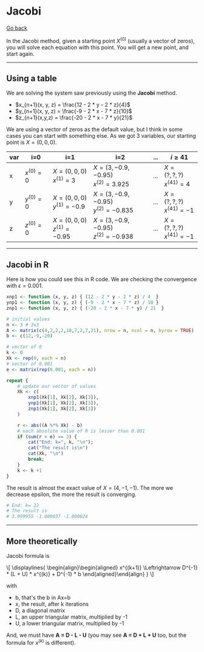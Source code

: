 # Jacobi

[Go back](../index.md)

In the Jacobi method, given a starting point $X^{(0)}$ (usually a vector of zeros), you will solve each equation with this point. You will get a new point, and start again.

<hr class="sl">

## Using a table

We are solving the system saw previously using the **Jacobi** method.

* $x_{n+1}(x, y, z) = \frac{12 - 2 * y - 2 * z}{4}$
* $y_{n+1}(x, y, z) = \frac{-9 - 2 * x - 7 * z}{10}$
* $z_{n+1}(x,y,z) = \frac{-20 - 2 * x - 7 * y}{21}$

We are using a vector of zeros as the default value, but I think in some cases you can start with something else. As we got 3 variables, our starting point is $X = (0,0,0)$.

| var | i=0 | i=1 | i=2 | ... | $i\ge41$ |
| ------ | ------ | ------ | ------ | ------ | ------ |
| x | $x^{(0)} = 0$ | $X = (0,0,0)$ <br> $x^{(1)} = 3$ | $X = (3,-0.9,-0.95)$ <br> $x^{(2)} = 3.925$ | ... | $X = (?,?,?)$ <br> $x^{(41)} = 4$ |
| y | $y^{(0)} = 0$ | $X = (0,0,0)$ <br> $y^{(1)} = -0.9$ | $X = (3,-0.9,-0.95)$ <br> $y^{(2)} = -0.835$ | ... | $X = (?,?,?)$ <br> $x^{(41)} = -1$ |
| z | $z^{(0)} = 0$ | $X = (0,0,0)$ <br> $z^{(1)} = -0.95$ | $X = (3,-0.9,-0.95)$ <br> $z^{(2)} = -0.938$ | ... | $X = (?,?,?)$ <br> $x^{(41)} = -1$ |

<hr class="sr">

## Jacobi in R

Here is how you could see this in R code. We are checking the convergence with $\epsilon = 0.001$.

```r
xnp1 <- function (x, y, z) { (12 - 2 * y - 2 * z) / 4  }
ynp1 <- function (x, y, z) { (-9 - 2 * x - 7 * z) / 10 }
znp1 <- function (x, y, z) { (-20 - 2 * x - 7 * y) / 21  }

# initial values
n <- 3 # 3x3
A <- matrix(c(4,2,2,2,10,7,2,7,21), nrow = n, ncol = n, byrow = TRUE)
b <- c(12,-9,-20)

# vector of 0
k <- 0
Xk <- rep(0, each = n)
# vector of 0.001
e <- matrix(rep(0.001, each = n))

repeat {
	# update our vector of values
	Xk <- c(
		xnp1(Xk[1], Xk[2], Xk[3]),
		ynp1(Xk[1], Xk[2], Xk[3]),
		znp1(Xk[1], Xk[2], Xk[3])
	)

	r <- abs((A %*% Xk) - b)
	# each absolute value of R is lesser than 0.001
	if (sum(r < e) == 3) {
		cat("End: k=", k, "\n");
		cat("The result is\n")
		cat(Xk, "\n")
		break;
	}
	k <- k +1
}
```

The result is almost the exact value of $X = (4,-1,-1)$. The more we decrease epsilon, the more the result is converging. 

```r
# End: k= 22
# The result is
# 3.999955 -1.000037 -1.000024
```

<hr class="sl">

## More theoretically

Jacobi formula is
<div>
  \[
    \displaylines{
      \begin{align}\begin{aligned}
    x^{(k+1)}
    \Leftrightarrow D^{-1} * (L + U) * x^{(k)} + D^{-1} * b
    \end{aligned}\end{align}
    }
  \]
</div>

with

* b, that's the b in Ax=b
* x, the result, after k iterations
* D, a diagonal matrix
* L, an upper triangular matrix, multiplied by -1
* U, a lower triangular matrix, multiplied by -1

And, we must have **A = D - L - U** <span class="tms">(you may see **A = D + L + U** too, but the formula for $x^{(k)}$ is different)</span>.